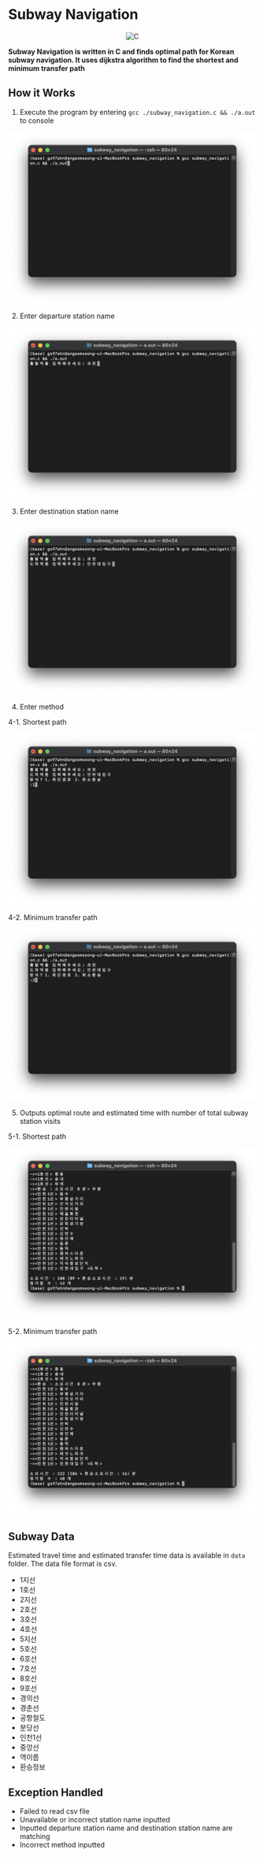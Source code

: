 # Subway Navigation
<div align="center"><img src="https://img.shields.io/badge/c-%2300599C.svg?style=for-the-badge&logo=c&logoColor=white" alt="C"></div>

**Subway Navigation is written in C and finds optimal path for Korean subway navigation. It uses dijkstra algorithm to find the shortest and minimum transfer path**


## How it Works
1. Execute the program by entering `gcc ./subway_navigation.c && ./a.out` to console
<div align="center"><img src="https://github.com/gs97ahn/c_subway_navigation/blob/master/screenshot/step_1.png" alt="screenshot step 1"></div>

2. Enter departure station name
<div align="center"><img src="https://github.com/gs97ahn/c_subway_navigation/blob/master/screenshot/step_2.png" alt="screenshot step 2"></div>

3. Enter destination station name
<div align="center"><img src="https://github.com/gs97ahn/c_subway_navigation/blob/master/screenshot/step_3.png" alt="screenshot step 3"></div>

4. Enter method

4-1. Shortest path
<div align="center"><img src="https://github.com/gs97ahn/c_subway_navigation/blob/master/screenshot/step_4-1.png" alt="screenshot step 4-1"></div>

4-2. Minimum transfer path
<div align="center"><img src="https://github.com/gs97ahn/c_subway_navigation/blob/master/screenshot/step_4-2.png" alt="screenshot step 4-2"></div>

5. Outputs optimal route and estimated time with number of total subway station visits

5-1. Shortest path
<div align="center"><img src="https://github.com/gs97ahn/c_subway_navigation/blob/master/screenshot/step_5-1.png" alt="screenshot step 5-1"></div>

5-2. Minimum transfer path
<div align="center"><img src="https://github.com/gs97ahn/c_subway_navigation/blob/master/screenshot/step_5-2.png" alt="screenshot step 5-2"></div>


## Subway Data
Estimated travel time and estimated transfer time data is available in `data` folder. The data file format is csv.
- 1지선
- 1호선
- 2지선
- 2호선
- 3호선
- 4호선
- 5지선
- 5호선
- 6호선
- 7호선
- 8호선
- 9호선
- 경의선
- 경춘선
- 공항철도
- 분당선
- 인천1선
- 중앙선
- 역이름
- 환승정보


## Exception Handled
- Failed to read csv file
- Unavailable or incorrect station name inputted
- Inputted departure station name and destination station name are matching
- Incorrect method inputted